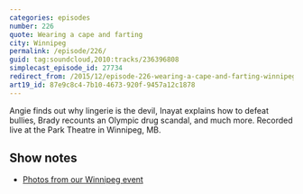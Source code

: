 ```yaml
---
categories: episodes
number: 226
quote: Wearing a cape and farting
city: Winnipeg
permalink: /episode/226/
guid: tag:soundcloud,2010:tracks/236396808
simplecast_episode_id: 27734
redirect_from: /2015/12/episode-226-wearing-a-cape-and-farting-winnipeg/
art19_id: 87e9c8c4-7b10-4673-920f-9457a12c1878
---
```


Angie finds out why lingerie is the devil, Inayat explains how to defeat bullies, Brady recounts an Olympic drug scandal, and much more. Recorded live at the Park Theatre in Winnipeg, MB.

## Show notes
- [Photos from our Winnipeg event](https://goo.gl/1Bjq4n)
